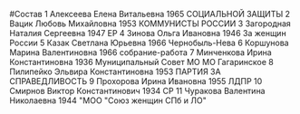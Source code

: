 #Состав
1 Алексеева Елена Витальевна 1965 СОЦИАЛЬНОЙ ЗАЩИТЫ
2 Вацик Любовь Михайловна 1953 КОММУНИСТЫ РОССИИ
3 Загородная Наталия Сергеевна 1947 ЕР
4 Зинова Ольга Ивановна 1946 За женщин России
5 Казак Светлана Юрьевна 1966 Чернобыль-Нева
6 Коршунова Марина Валентиновна 1966 собрание-работа
7 Минченкова Ирина Константиновна 1936 Муниципальный Совет МО МО Гагаринское
8 Пилипейко Эльвира Константиновна 1953 ПАРТИЯ ЗА СПРАВЕДЛИВОСТЬ
9 Прохорова Ирина Ивановна 1955 ЛДПР
10 Смирнов Виктор Константинович 1934 СР
11 Чуракова Валентина Николаевна 1944 \"МОО \"Союз женщин СПб и ЛО\"
